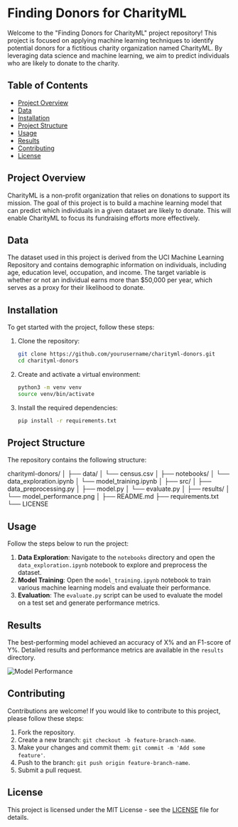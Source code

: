 # Finding Donors for CharityML

Welcome to the "Finding Donors for CharityML" project repository! This project is focused on applying machine learning techniques to identify potential donors for a fictitious charity organization named CharityML. By leveraging data science and machine learning, we aim to predict individuals who are likely to donate to the charity.

## Table of Contents

- [Project Overview](#project-overview)
- [Data](#data)
- [Installation](#installation)
- [Project Structure](#project-structure)
- [Usage](#usage)
- [Results](#results)
- [Contributing](#contributing)
- [License](#license)

## Project Overview

CharityML is a non-profit organization that relies on donations to support its mission. The goal of this project is to build a machine learning model that can predict which individuals in a given dataset are likely to donate. This will enable CharityML to focus its fundraising efforts more effectively.

## Data

The dataset used in this project is derived from the UCI Machine Learning Repository and contains demographic information on individuals, including age, education level, occupation, and income. The target variable is whether or not an individual earns more than $50,000 per year, which serves as a proxy for their likelihood to donate.

## Installation

To get started with the project, follow these steps:

1. Clone the repository:
    ```bash
    git clone https://github.com/yourusername/charityml-donors.git
    cd charityml-donors
    ```

2. Create and activate a virtual environment:
    ```bash
    python3 -m venv venv
    source venv/bin/activate
    ```

3. Install the required dependencies:
    ```bash
    pip install -r requirements.txt
    ```

## Project Structure

The repository contains the following structure:


charityml-donors/
│
├── data/
│ └── census.csv
│
├── notebooks/
│ └── data_exploration.ipynb
│ └── model_training.ipynb
│
├── src/
│ ├── data_preprocessing.py
│ ├── model.py
│ └── evaluate.py
│
├── results/
│ └── model_performance.png
│
├── README.md
├── requirements.txt
└── LICENSE


## Usage

Follow the steps below to run the project:

1. **Data Exploration**: Navigate to the `notebooks` directory and open the `data_exploration.ipynb` notebook to explore and preprocess the dataset.
2. **Model Training**: Open the `model_training.ipynb` notebook to train various machine learning models and evaluate their performance.
3. **Evaluation**: The `evaluate.py` script can be used to evaluate the model on a test set and generate performance metrics.

## Results

The best-performing model achieved an accuracy of X% and an F1-score of Y%. Detailed results and performance metrics are available in the `results` directory.

![Model Performance](results/model_performance.png)

## Contributing

Contributions are welcome! If you would like to contribute to this project, please follow these steps:

1. Fork the repository.
2. Create a new branch: `git checkout -b feature-branch-name`.
3. Make your changes and commit them: `git commit -m 'Add some feature'`.
4. Push to the branch: `git push origin feature-branch-name`.
5. Submit a pull request.

## License

This project is licensed under the MIT License - see the [LICENSE](LICENSE) file for details.
